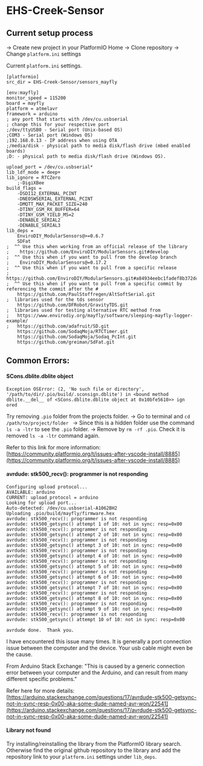# EHS-Creek-Sensor

## Current setup process
-> Create new project in your PlatformIO Home
-> Clone repository
-> Change `platform.ini` settings

Current `platform.ini` settings.

```
[platformio]
src_dir = EHS-Creek-Sensor/sensors_mayfly

[env:mayfly]
monitor_speed = 115200
board = mayfly
platform = atmelavr
framework = arduino
; any port that starts with /dev/cu.usbserial
; change this for your respective port
;/dev/ttyUSB0 - Serial port (Unix-based OS)
;COM3 - Serial port (Windows OS)
;192.168.0.13 - IP address when using OTA
;/media/disk - physical path to media disk/flash drive (mbed enabled boards)
;D: - physical path to media disk/flash drive (Windows OS).

upload_port = /dev/cu.usbserial*
lib_ldf_mode = deep+
lib_ignore = RTCZero
    ;-DigiXBee
build_flags =
    -DSDI12_EXTERNAL_PCINT
    -DNEOSWSERIAL_EXTERNAL_PCINT
    -DMQTT_MAX_PACKET_SIZE=240
    -DTINY_GSM_RX_BUFFER=64
    -DTINY_GSM_YIELD_MS=2
    -DENABLE_SERIAL2
    -DENABLE_SERIAL3
lib_deps =
    EnviroDIY_ModularSensors@>=0.6.7
    SDFat
;  ^^ Use this when working from an official release of the library
;    https://github.com/EnviroDIY/ModularSensors.git#develop
;  ^^ Use this when if you want to pull from the develop branch
;    EnviroDIY_ModularSensors@=0.17.2
;  ^^ Use this when if you want to pull from a specific release
;    https://github.com/EnviroDIY/ModularSensors.git#a84934eebc1fadef8b372dc0251cb3b127c8f71a
;  ^^ Use this when if you want to pull from a specific commit by referencing the commit after the #
    https://github.com/PaulStoffregen/AltSoftSerial.git
;  libraries used for the tds sensor
    https://github.com/DFRobot/GravityTDS.git
;  libraries used for testing alternative RTC method from
;   https://www.envirodiy.org/mayfly/software/sleeping-mayfly-logger-example/
;   https://github.com/adafruit/SD.git
    https://github.com/SodaqMoja/RTCTimer.git
    https://github.com/SodaqMoja/Sodaq_PcInt.git
    https://github.com/greiman/SdFat.git

```


## Common Errors:
#### SCons.dblite.dblite object

```
Exception OSError: (2, 'No such file or directory', '/path/to/dir/.pio/build/.sconsign.dblite') in <bound method dblite.__del__ of <SCons.dblite.dblite object at 0x10bfe5610>> ign
ored

```

Try removing `.pio` folder from the projects folder. 
-> Go to terminal and `cd /path/to/project/folder `
-> Since this is a hidden folder use the command `ls -a -ltr` to see the `.pio` folder.
-> Remove by `rm -rf .pio`. Check it is removed `ls -a -ltr` command again.

Refer to this link for more information: 
[https://community.platformio.org/t/issues-after-vscode-install/8885](https://community.platformio.org/t/issues-after-vscode-install/8885)


#### avrdude: stk500_recv(): programmer is not responding
```
Configuring upload protocol...
AVAILABLE: arduino
CURRENT: upload_protocol = arduino
Looking for upload port...
Auto-detected: /dev/cu.usbserial-A1062BH2
Uploading .pio/build/mayfly/firmware.hex
avrdude: stk500_recv(): programmer is not responding
avrdude: stk500_getsync() attempt 1 of 10: not in sync: resp=0x00
avrdude: stk500_recv(): programmer is not responding
avrdude: stk500_getsync() attempt 2 of 10: not in sync: resp=0x00
avrdude: stk500_recv(): programmer is not responding
avrdude: stk500_getsync() attempt 3 of 10: not in sync: resp=0x00
avrdude: stk500_recv(): programmer is not responding
avrdude: stk500_getsync() attempt 4 of 10: not in sync: resp=0x00
avrdude: stk500_recv(): programmer is not responding
avrdude: stk500_getsync() attempt 5 of 10: not in sync: resp=0x00
avrdude: stk500_recv(): programmer is not responding
avrdude: stk500_getsync() attempt 6 of 10: not in sync: resp=0x00
avrdude: stk500_recv(): programmer is not responding
avrdude: stk500_getsync() attempt 7 of 10: not in sync: resp=0x00
avrdude: stk500_recv(): programmer is not responding
avrdude: stk500_getsync() attempt 8 of 10: not in sync: resp=0x00
avrdude: stk500_recv(): programmer is not responding
avrdude: stk500_getsync() attempt 9 of 10: not in sync: resp=0x00
avrdude: stk500_recv(): programmer is not responding
avrdude: stk500_getsync() attempt 10 of 10: not in sync: resp=0x00

avrdude done.  Thank you.
```

I have encountered this issue many times. It is generally a port connection issue between the computer and the device. Your usb cable might even be the cause.

From Arduino Stack Exchange: "This is caused by a generic connection error between your computer and the Arduino, and can result from many different specific problems." 

Refer here for more details: [https://arduino.stackexchange.com/questions/17/avrdude-stk500-getsync-not-in-sync-resp-0x00-aka-some-dude-named-avr-won/22541](https://arduino.stackexchange.com/questions/17/avrdude-stk500-getsync-not-in-sync-resp-0x00-aka-some-dude-named-avr-won/22541)

#### Library not found
Try installing/reinstalling the library from the PlatformIO library search. Otherwise find the original github repository to the library and add the repository link to your `platform.ini` settings under `lib_deps`.
